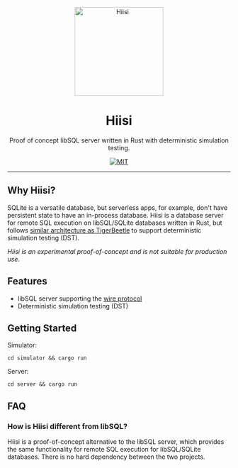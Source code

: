 <p align="center">
  <img src="hiisi.png" alt="Hiisi" width="200"/>
  <h1 align="center">Hiisi</h1>
</p>

<p align="center">
Proof of concept libSQL server written in Rust with deterministic simulation testing.
</p>

<p align="center">
  <a href="https://github.com/penberg/limbo/blob/main/LICENSE.md">
    <img src="https://img.shields.io/badge/license-MIT-blue" alt="MIT" title="MIT License" />
  </a>
</p>

---

## Why Hiisi?

SQLite is a versatile database, but serverless apps, for example, don't have persistent state to have an in-process database. Hiisi is a database server for remote SQL execution on libSQL/SQLite databases written in Rust, but follows [similar architecture as TigerBeetle](ARCHITECTURE.md) to support deterministic simulation testing (DST).

_Hiisi is an experimental proof-of-concept and is not suitable for production use._

## Features

- libSQL server supporting the [wire protocol](https://github.com/tursodatabase/libsql/blob/main/docs/HRANA_2_SPEC.md)
- Deterministic simulation testing (DST)

## Getting Started

Simulator:

```
cd simulator && cargo run
```

Server:

```
cd server && cargo run
```

## FAQ

### How is Hiisi different from libSQL?

Hiisi is a proof-of-concept alternative to the libSQL server, which
provides the same functionality for remote SQL execution for
libSQL/SQLite databases. There is no hard dependency between the two
projects.
